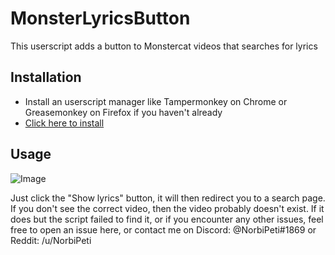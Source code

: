# MonsterLyricsButton
This userscript adds a button to Monstercat videos that searches for lyrics

## Installation
* Install an userscript manager like Tampermonkey on Chrome or Greasemonkey on Firefox if you haven't already
* [Click here to install](https://github.com/NorbiPeti/MonsterLyricsButton/raw/master/MLButton.user.js)

## Usage
![Image]()

Just click the "Show lyrics" button, it will then redirect you to a search page. If you don't see the correct video, then the video probably doesn't exist. If it does but the script failed to find it, or if you encounter any other issues, feel free to open an issue here, or contact me on Discord: @NorbiPeti#1869 or Reddit: /u/NorbiPeti
